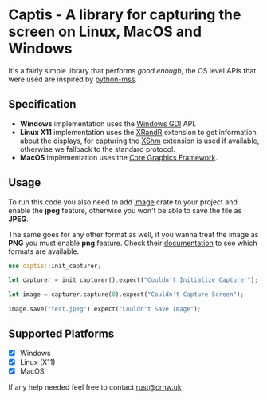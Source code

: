 # Captis - A library for capturing the screen on Linux, MacOS and Windows

It's a fairly simple library that performs _good enough_, the OS level APIs that were used are inspired by [python-mss](https://github.com/BoboTiG/python-mss).

## Specification

- **Windows** implementation uses the [Windows GDI](https://docs.microsoft.com/en-us/windows/win32/gdi/windows-gdi) API.
- **Linux X11** implementation uses the [XRandR](https://www.x.org/wiki/Projects/XRandR/) extension to get information about the displays, for capturing the [XShm](https://www.x.org/releases/X11R7.6/doc/man/man3/XShm.3.xhtml) extension is used if available, otherwise we fallback to the standard protocol.
- **MacOS** implementation uses the [Core Graphics Framework](https://developer.apple.com/documentation/coregraphics?language=objc).

## Usage

To run this code you also need to add [image](https://lib.rs/image) crate to your project and enable the **jpeg** feature, otherwise you won't be able to save the file as **JPEG**.

The same goes for any other format as well, if you wanna treat the image as **PNG** you must enable **png** feature. Check their [documentation](https://docs.rs/image/latest/image/enum.ImageFormat.html) to see which formats are available.

```rust
use captis::init_capturer;

let capturer = init_capturer().expect("Couldn't Initialize Capturer");

let image = capturer.capture(0).expect("Couldn't Capture Screen");

image.save("test.jpeg").expect("Couldn't Save Image");

```

## Supported Platforms

- [x] Windows
- [x] Linux (X11)
- [x] MacOS

If any help needed feel free to contact rust@crnw.uk
